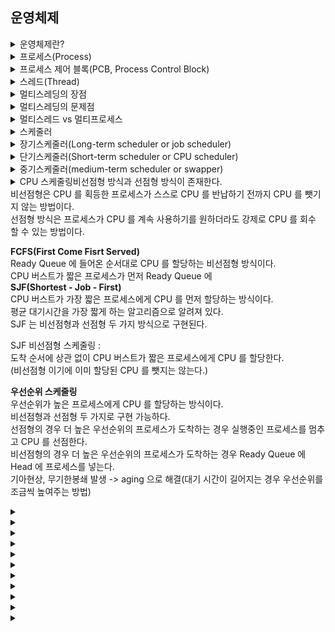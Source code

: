 
## 운영체제
<details>
<summary>운영체제란?</summary>
<div markdown="1">

시스템의 자원과 동작을 관리하는 소프트웨어이다.  
프로세스 관리, 저장장치 관리, 네트워킹 등의 기능을 수행한다.  

</div>
</details>

<details>
<summary>프로세스(Process)</summary>
  <br>
<div markdown="1">

  프로세스는 실행중인 프로그램이다.  
  하나 이상의 스레드를 포함한다.  
  운영체제로부터 주소 공간, 메모리 등을 할당 받으며 각각의 프로세스는 고유의 공간과 자원을 할당 받는다.   
  
</div>
</details>
<details>
<summary>프로세스 제어 블록(PCB, Process Control Block)</summary>
  <br>
<div markdown="1">

   PCB 는 특정 프로세스에 대한 중요한 정보를 저장하고 있는 운영체제의 자료구조이다.  
  운영체제는 프로세스의 생성과 동시애 고유한 PCB 를 생성한다.  
  프로세스 전환이 발생하면 기존 작업 내용을 PCB 에 저장하고 다시 PCB 에서 작업 내용을 불러와 다시 작업을 수행한다.  
  프로세스 식별자(PID), 프로세스상태, 프로그램 카운터 등이 저장된다. 
</div>
</details>
<details>
<summary>스레드(Thread)</summary>
  <br>
<div markdown="1">
  
  스레드는 프로세스 안에서 실행되는 작업의 단위 이다.  
  동일 프로세스 내의 스레드 끼리는 서로 전역변수나 힙 영역을 공유할 수 있다.  
  스레드마다 독립된 스택이 할당된다.
</div>
</details>
<details>
<summary>멀티스레딩의 장점</summary>
  <br>
<div markdown="1">
  
  멀티프로세스에 비해서 메모리 공간과 자원의 소모가 줄어들게 된다.  
  스레드 간의 통신을 위해 별도의 자원을 이용하지 않아도 전역 변수 공간이나 힙 영역을 통해 데이터 공유가 가능하다.  
  캐시 메모리를 비울 필요가 없기 때문에 Context Switch 가 빠르다.  
  
</div>
</details>
<details>
<summary>멀티스레딩의 문제점</summary>
  <br>
<div markdown="1">
  
  멀티프로세스의 경우는 자원에 대한 동시접근 문제를 신경쓰지 않아도 되지만 멀티스레딩의 경우는 다르다.  
  스레드 간의 데이터를 공유하기 때문에 동기화 작업이 필요하다.  
  동기화 작업으로 인해 병목 현상이 일어날 수 있으며 성능 저하가 발생할 수 있다.
</div>
</details>
<details>
<summary>멀티스레드 vs 멀티프로세스</summary>
  <br>
<div markdown="1">
  
  멀티스레드는 멀티프로세스에 비해 메모리 소모가 적고 Context Switch 가 빠르다는 장점이 있다.  
  하지만 오류로 인해 하나의 스레드가 종료되면 전체 스레드가 종료될 수 있다는 점과 동기화 문제를 가지고 있다.  
  멀티프로세스는 하나의 프로세스가 종료되더라도 다른 프로세스에 영향을 주지 않지만 자원의 소모가 많다는 단점이 있다.  
  대상 시스템의 특징에 따라 적합한 동작 방식을 선택해야 한다.
</div>
</details>
<details>
<summary>스케줄러</summary>
  <br>
<div markdown="1">
  
  CPU 를 효율적으로 사용하기 위해 어떤 프로세스에게 자원을 할당할지를 결정하는 운영체제 커널의 모듈이다.  
  현재 시스템 내에 모든 있는 모든 프로세스의 집합인 Job Queue  
  현재 메모리 내에 있으면서 실행을 대기하는 프로세스의 집합인 Ready Queue  
  I/O 작업을 대기하고 있는 프로세스의 집합인 Device Queue  
  세 가지  종류의 Queue 가 존재한다.
</div>
</details>
<details>
<summary>장기스케줄러(Long-term scheduler or job scheduler)</summary>
  <br>
<div markdown="1">
  
  작업 스케줄러라고도 불린다.  
  어떤 프로세스를 Ready Queue 에 삽입할지 결정하는 역할을 한다.  
  현대의 시분할 시스템에서는 일반적으로 장기 스케줄러를 사용하지 않는 경우가 대부분이다.  
  new -> ready 
</div>
</details>
<details>
<summary>단기스케줄러(Short-term scheduler or CPU scheduler)</summary>
  <br>
<div markdown="1">
  
  Ready Queue 에 존재하는 프로세스 중 어떤 프로세스를 running 시킬 지(CPU 할당) 결정하는 역할이다.  
  일반적으로 스케줄러라 함은 단기 스케줄러를 의미하며 단기 스케줄러는 미리 정해진 스케줄링 알고리즘에 따라 CPU 를 할당할 프로세스를 선택한다.  
  ready -> running -> wating -> ready
</div>
</details>
<details>
<summary>중기스케줄러(medium-term scheduler or swapper)</summary>
  <br>
<div markdown="1">
</div>
  
  메모리의 적재된 프로세스의 수를 동적으로 조절하기 위한 스케줄러이다.  
  메모리가 부족한 경우 여유 공간을 얻기 위해 프로세스를 통째로 메모리에서 디스크로 이동 시키는 스왑 아웃을 수행한다.  
  suspended
</details>
<details>
<summary>CPU 스케줄링</sum 
  
  비선점형 방식과 선점형 방식이 존재한다.  
  비선점형은 CPU 를 획등한 프로세스가 스스로 CPU 를 반납하기 전까지 CPU 를 뺏기지 않는 방법이다.  
  선점형 방식은 프로세스가 CPU 를 계속 사용하기를 원하더라도 강제로 CPU 를 회수 할 수 있는 방법이다.                                  
    
  
  **FCFS(First Come Fisrt Served)**  
  Ready Queue 에 들어온 순서대로 CPU 를 할당하는 비선점형 방식이다.  
  CPU 버스트가 짧은 프로세스가 먼저 Ready Queue 에  
  **SJF(Shortest - Job - First)**  
  CPU 버스트가 가장 짧은 프로세스에게 CPU 를 먼저 할당하는 방식이다.  
  평균 대기시간을 가장 짧게 하는 알고리즘으로 알려져 있다.  
  SJF 는 비선점형과 선점형 두 가지 방식으로 구현된다.  
                                                          
  SJF 비선점형 스케줄링 :  
  도착 순서에 상관 없이 CPU 버스트가 짧은 프로세스에게 CPU 를 할당한다.  
  (비선점형 이기에 이미 할당된 CPU 를 뺏지는 않는다.)   
    
  **우선순위 스케줄링**  
  우선순위가 높은 프로세스에게 CPU 를 할당하는 방식이다.  
  비선점형과 선점형 두 가지로 구현 가능하다.  
  선점형의 경우 더 높은 우선순위의 프로세스가 도착하는 경우 실행중인 프로세스를 멈추고 CPU 를 선점한다.  
  비선점형의 경우 더 높은 우선순위의 프로세스가 도착하는 경우 Ready Queue 에 Head 에 프로세스를 넣는다.  
  기아현상, 무기한봉쇄 발생 -> aging 으로 해결(대기 시간이 길어지는 경우 우선순위를 조금씩 높여주는 방법)                                                                                                                                                                                                                                                                                                                                                                                                                                                                                                                                                                                                                                                                                                                                                                                                                                                                                                                                                                                                                                                                                                                                                                                                                                                                                                                                                                                                                                                                                                                                                                                                                       
</div>
</details>
<details>
<summary></summary>
  <br>
<div markdown="1">
</div>
</details>
<details>
<summary></summary>
  <br>
<div markdown="1">
</div>
</details>
<details>
<summary></summary>
  <br>
<div markdown="1">
</div>
</details>
<details>
<summary></summary>
  <br>
<div markdown="1">
</div>
</details>
<details>
<summary></summary>
  <br>
<div markdown="1">
</div>
</details>
<details>
<summary></summary>
  <br>
<div markdown="1">
</div>
</details>
<details>
<summary></summary>
  <br>
<div markdown="1">
</div>
</details>
<details>
<summary></summary>
  <br>
<div markdown="1">
</div>
</details>
<details>
<summary></summary>
  <br>
<div markdown="1">
</div>
</details>
<details>
<summary></summary>
  <br>
<div markdown="1">
</div>
</details>
<details>
<summary></summary>
  <br>
<div markdown="1">
</div>
</details>
